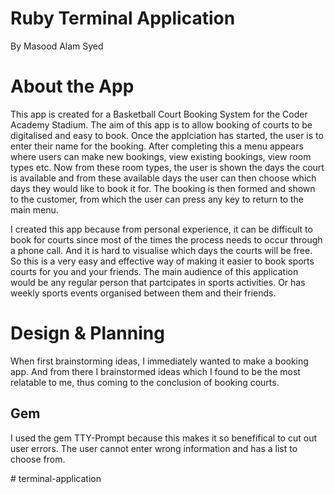 <h1>Ruby Terminal Application</h2>
<p>By Masood Alam Syed</p>

<h1>About the App</h1>
<p>This app is created for a Basketball Court Booking System for the Coder Academy Stadium. The aim of this app is to allow booking of courts to be digitalised and easy to book. Once the applciation has started, the user is to enter their name for the booking. After completing this a menu appears where users can make new bookings, view existing bookings, view room types etc. Now from these room types, the user is shown the days the court is available and from these available days the user can then choose which days they would like to book it for. The booking is then formed and shown to the customer, from which the user can press any key to return to the main menu. </p>

<p>I created this app because from personal experience, it can be difficult to book for courts since most of the times the process needs to occur through a phone call. And it is hard to visualise which days the courts will be free. So this is a very easy and effective way of making it easier to book sports courts for you and your friends. The main audience of this application would be any regular person that partcipates in sports activities. Or has weekly sports events organised between them and their friends. </p>

<h1>Design & Planning</h1>
<p>When first brainstorming ideas, I immediately wanted to make a booking app. And from there I brainstormed ideas which I found to be the most relatable to me, thus coming to the conclusion of booking courts.</p>

<h2>Gem</h2>
<p>I used the gem TTY-Prompt because this makes it so benefifical to cut out user errors. The user cannot enter wrong information and has a list to choose from.</p> #   t e r m i n a l - a p p l i c a t i o n 
 
 